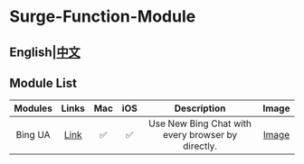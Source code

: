 # Surge-Function-Module
## English|[中文](https://github.com/Vinetan/Surge-Function-Module/tree/main/README-CN.md)
## Module List
|**Modules**|**Links**|**Mac**|**iOS**|**Description**|**Image**|
|:--:|:--:|:--:|:--:|:--:|:--:|
|Bing UA|[Link](https://raw.githubusercontent.com/Vinetan/Surge-Function-Module/main/Module/BingUA.sgmodule)|:white_check_mark: |:white_check_mark:|Use New Bing Chat with every browser by directly.|[Image](https://github.com/Vinetan/Surge-Function-Module/tree/main/Image/BingUA/BingUA.md)